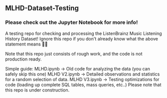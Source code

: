 ## MLHD-Dataset-Testing
### Please check out the Jupyter Notebook for more info!
A testing repo for checking and processing the ListenBrainz Music Listening History Dataset!
Ignore this repo if you don't already know what the above statement means 🤷‍♀️


Note that this repo just consists of rough work, and the code is not production ready.

Simple guide:
MLHD.ipynb -> Old code for analyzing the data (you can safely skip this one)
MLHD V2.ipynb -> Detailed observations and statistics for a random selection of data.
MLHD V3.ipynb -> Testing optimizations for code (loading up complete SQL tables, mass queries, etc..)
                    Please note that this repo is under construction.